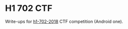 ﻿# H1 702 CTF

Write-ups for [h1-702-2018](https://h1-702-2018.h1ctf.com/) CTF competition (Android one).


